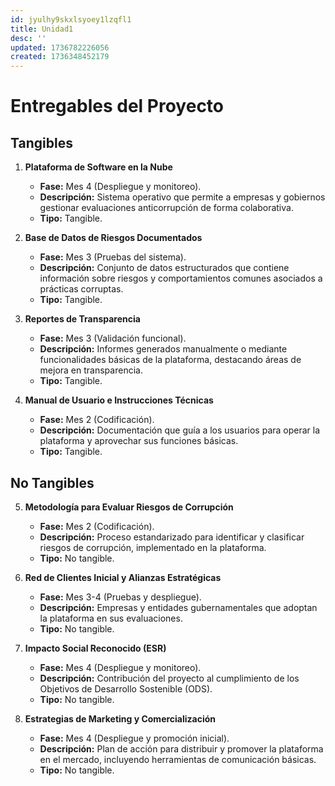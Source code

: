 ```yaml
---
id: jyulhy9skxlsyoey1lzqfl1
title: Unidad1
desc: ''
updated: 1736782226056
created: 1736348452179
---
```

# Entregables del Proyecto

## Tangibles
1. **Plataforma de Software en la Nube**  
   - **Fase:** Mes 4 (Despliegue y monitoreo).  
   - **Descripción:** Sistema operativo que permite a empresas y gobiernos gestionar evaluaciones anticorrupción de forma colaborativa.  
   - **Tipo:** Tangible.

2. **Base de Datos de Riesgos Documentados**  
   - **Fase:** Mes 3 (Pruebas del sistema).  
   - **Descripción:** Conjunto de datos estructurados que contiene información sobre riesgos y comportamientos comunes asociados a prácticas corruptas.  
   - **Tipo:** Tangible.

3. **Reportes de Transparencia**  
   - **Fase:** Mes 3 (Validación funcional).  
   - **Descripción:** Informes generados manualmente o mediante funcionalidades básicas de la plataforma, destacando áreas de mejora en transparencia.  
   - **Tipo:** Tangible.

4. **Manual de Usuario e Instrucciones Técnicas**  
   - **Fase:** Mes 2 (Codificación).  
   - **Descripción:** Documentación que guía a los usuarios para operar la plataforma y aprovechar sus funciones básicas.  
   - **Tipo:** Tangible.

## No Tangibles
5. **Metodología para Evaluar Riesgos de Corrupción**  
   - **Fase:** Mes 2 (Codificación).  
   - **Descripción:** Proceso estandarizado para identificar y clasificar riesgos de corrupción, implementado en la plataforma.  
   - **Tipo:** No tangible.

6. **Red de Clientes Inicial y Alianzas Estratégicas**  
   - **Fase:** Mes 3-4 (Pruebas y despliegue).  
   - **Descripción:** Empresas y entidades gubernamentales que adoptan la plataforma en sus evaluaciones.  
   - **Tipo:** No tangible.

7. **Impacto Social Reconocido (ESR)**  
   - **Fase:** Mes 4 (Despliegue y monitoreo).  
   - **Descripción:** Contribución del proyecto al cumplimiento de los Objetivos de Desarrollo Sostenible (ODS).  
   - **Tipo:** No tangible.

8. **Estrategias de Marketing y Comercialización**  
   - **Fase:** Mes 4 (Despliegue y promoción inicial).  
   - **Descripción:** Plan de acción para distribuir y promover la plataforma en el mercado, incluyendo herramientas de comunicación básicas.  
   - **Tipo:** No tangible.
